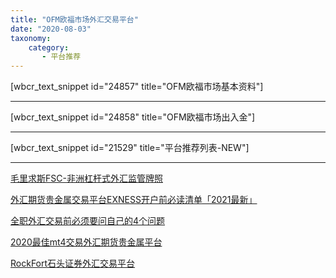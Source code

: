 ```yaml
---
title: "OFM欧福市场外汇交易平台"
date: "2020-08-03"
taxonomy:
    category: 
       - 平台推荐
---
```


\[wbcr\_text\_snippet id="24857" title="OFM欧福市场基本资料"\]

* * *

\[wbcr\_text\_snippet id="24858" title="OFM欧福市场出入金"\]

* * *

\[wbcr\_text\_snippet id="21529" title="平台推荐列表-NEW"\]

* * *

[毛里求斯FSC-非洲杠杆式外汇监管牌照](https://we.laowei8.com/fsc-gov.html)

[外汇期货贵金属交易平台EXNESS开户前必读清单「2021最新」](https://we.laowei8.com/exness-forex-broker-fqa.html)

[全职外汇交易前必须要问自己的4个问题](https://we.laowei8.com/4-questions-must-ask.html)

[2020最佳mt4交易外汇期货贵金属平台](https://we.laowei8.com/best-mt4-brokers.html)

[RockFort石头证券外汇交易平台](https://we.laowei8.com/rockfort-review.html)
